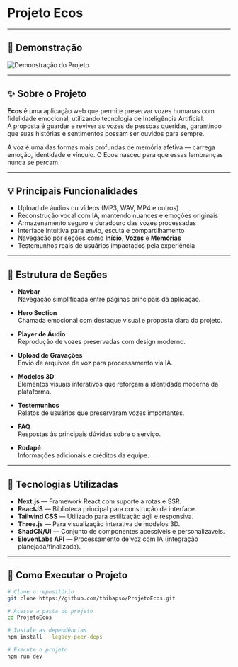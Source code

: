 # Projeto Ecos

---

## 🎥 Demonstração

![Demonstração do Projeto](https://github.com/user-attachments/assets/9be68643-ae74-403b-9947-7991ebb2daa8)

---

## ✨ Sobre o Projeto

**Ecos** é uma aplicação web que permite preservar vozes humanas com fidelidade emocional, utilizando tecnologia de Inteligência Artificial.  
A proposta é guardar e reviver as vozes de pessoas queridas, garantindo que suas histórias e sentimentos possam ser ouvidos para sempre.

A voz é uma das formas mais profundas de memória afetiva — carrega emoção, identidade e vínculo. O Ecos nasceu para que essas lembranças nunca se percam.

---

## 💡 Principais Funcionalidades

- Upload de áudios ou vídeos (MP3, WAV, MP4 e outros)
- Reconstrução vocal com IA, mantendo nuances e emoções originais
- Armazenamento seguro e duradouro das vozes processadas
- Interface intuitiva para envio, escuta e compartilhamento
- Navegação por seções como **Início**, **Vozes** e **Memórias**
- Testemunhos reais de usuários impactados pela experiência

---

## 🧩 Estrutura de Seções

- **Navbar**  
  Navegação simplificada entre páginas principais da aplicação.

- **Hero Section**  
  Chamada emocional com destaque visual e proposta clara do projeto.

- **Player de Áudio**  
  Reprodução de vozes preservadas com design moderno.

- **Upload de Gravações**  
  Envio de arquivos de voz para processamento via IA.

- **Modelos 3D**  
  Elementos visuais interativos que reforçam a identidade moderna da plataforma.

- **Testemunhos**  
  Relatos de usuários que preservaram vozes importantes.

- **FAQ**  
  Respostas às principais dúvidas sobre o serviço.

- **Rodapé**  
  Informações adicionais e créditos da equipe.

---

## 🚀 Tecnologias Utilizadas

- **Next.js** — Framework React com suporte a rotas e SSR.
- **ReactJS** — Biblioteca principal para construção da interface.
- **Tailwind CSS** — Utilizado para estilização ágil e responsiva.
- **Three.js** — Para visualização interativa de modelos 3D.
- **ShadCN/UI** — Conjunto de componentes acessíveis e personalizáveis.
- **ElevenLabs API** — Processamento de voz com IA (integração planejada/finalizada).

---

## 📂 Como Executar o Projeto

```bash
# Clone o repositório
git clone https://github.com/thibapso/ProjetoEcos.git

# Acesse a pasta do projeto
cd ProjetoEcos

# Instale as dependências
npm install --legacy-peer-deps

# Execute o projeto
npm run dev
